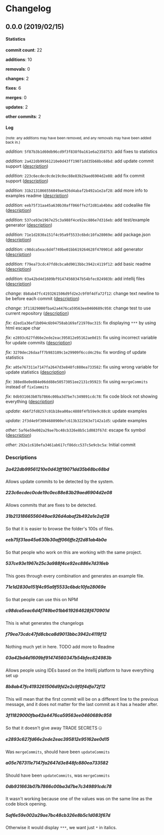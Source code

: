 # Changelog
## 0.0.0 (2019/02/15)
#### Statistics
**commit count**: 22

**additions**: 10

**removals**: 0

**changes**: 2

**fixes**: 6

**merges**: 0

**updates**: 2

**other commits**: 2

#### Log
<small>(note: any additions may have been removed, and any removals may have been added back in.)</small>

*addition:* `5f87b3b1d60db96cd9f3f838f0a161e6a2358753`: add fixes to statistics

*addition:* `2a422db99561210e0d43ff19071dd35b68bc68bd`: add update commit support ([description](#2a422db99561210e0d43ff19071dd35b68bc68bd-8))

*addition:* `223c6ecdec0cde19c0ec88e83b29aed6904d2e08`: add fix commit support ([description](#223c6ecdec0cde19c0ec88e83b29aed6904d2e08-8))

*addition:* `31b2131866556049ae926d4abaf2b492a1e2af28`: add more info to examples readme ([description](#31b2131866556049ae926d4abaf2b492a1e2af28-8))

*addition:* `eeb75f31aa45a630b30aff066ffe2f2d81ab4b0a`: add codealike file ([description](#eeb75f31aa45a630b30aff066ffe2f2d81ab4b0a-8))

*addition:* `537ce93e1967e25c3a988f4ce92ec886e7d316eb`: add test/example generator ([description](#537ce93e1967e25c3a988f4ce92ec886e7d316eb-8))

*addition:* `71e1d2830a151f4c95a9f5533c6bdc10fa28069e`: add package.json ([description](#71e1d2830a151f4c95a9f5533c6bdc10fa28069e-8))

*addition:* `c98dca5eac6d4f749be01bb619264628f470901d`: add generator ([description](#c98dca5eac6d4f749be01bb619264628f470901d-8))

*addition:* `f79ea73cdc47fd8cbca8d9013bbc3942c4119f12`: add basic readme ([description](#f79ea73cdc47fd8cbca8d9013bbc3942c4119f12-8))

*addition:* `03a42bd4d1609bf91474560347b54bfec824983b`: add intellij files ([description](#03a42bd4d1609bf91474560347b54bfec824983b-8))

*change:* `8b8ab47fc4193261506d9fd2e2c9f0f4dfa72f12`: change text newline to be before each commit ([description](#8b8ab47fc4193261506d9fd2e2c9f0f4dfa72f12-8))

*change:* `3f11829000fba42a4476ca59563ee0460689c958`: change test to use current repository ([description](#3f11829000fba42a4476ca59563ee0460689c958-8))

*fix:* `d2ed1a36ef1b094c6b94758ab169af21970ac315`: fix displaying `***` by using html escape char

*fix:* `e2893c627fd66e2ede2eac395812e95162ae0d15`: fix using incorrect variable for update commits ([description](#e2893c627fd66e2ede2eac395812e95162ae0d15-8))

*fix:* `3270dec26daaff7b983109c1e29909f6ccd4c29a`: fix wording of update statistics

*fix:* `a05e767311e7147fa2647d3e848fc880ea733582`: fix using wrong variable for update statistics ([description](#a05e767311e7147fa2647d3e848fc880ea733582-8))

*fix:* `388ed8e0e084e06dd88e50573051ee2131c95923`: fix using `mergeCommits` instead of `fixCommits`

*fix:* `0db931663b07b7866c00ba3d7be7c349891cdc78`: fix code block not showing everything ([description](#0db931663b07b7866c00ba3d7be7c349891cdc78-8))

*update:* `4b6f2fd8257c01b18ea00ac4888f4fb59e9c88c8`: update examples

*update:* `2f3d4e9f3094680900efc613b322563e7142a1d5`: update examples

*other:* `5af6e59e002a29ae7bc48cb326e8b5c1d083f67d`: escape fix symbol ([description](#5af6e59e002a29ae7bc48cb326e8b5c1d083f67d-8))

*other:* `292e1c610efa3461ab617cf86dcc537c5e9cbc5a`: Initial commit
### Descriptions
##### 2a422db99561210e0d43ff19071dd35b68bc68bd
Allows update commits to be detected by the system.
##### 223c6ecdec0cde19c0ec88e83b29aed6904d2e08
Allows commits that are fixes to be detected.
##### 31b2131866556049ae926d4abaf2b492a1e2af28
So that it is easier to browse the folder's 100s of files.
##### eeb75f31aa45a630b30aff066ffe2f2d81ab4b0a
So that people who work on this are working with the same project.
##### 537ce93e1967e25c3a988f4ce92ec886e7d316eb
This goes through every combination and generates an example file.
##### 71e1d2830a151f4c95a9f5533c6bdc10fa28069e
So that people can use this on NPM
##### c98dca5eac6d4f749be01bb619264628f470901d
This is what generates the changelogs
##### f79ea73cdc47fd8cbca8d9013bbc3942c4119f12
Nothing much yet in here. TODO add more to Readme
##### 03a42bd4d1609bf91474560347b54bfec824983b
Allows people using IDEs based on the Intellij platform to have everything set up
##### 8b8ab47fc4193261506d9fd2e2c9f0f4dfa72f12
This will mean that the first commit will be on a different line to the previous message, and it does not matter for the last commit as it has a header after.
##### 3f11829000fba42a4476ca59563ee0460689c958
So that it doesn't give away TRADE SECRETS 🤐
##### e2893c627fd66e2ede2eac395812e95162ae0d15
Was `mergeCommits`, should have been `updateCommits`
##### a05e767311e7147fa2647d3e848fc880ea733582
Should have been `updateCommits`, was `mergeCommits`
##### 0db931663b07b7866c00ba3d7be7c349891cdc78
It wasn't working because one of the values was on the same line as the code block opening.
##### 5af6e59e002a29ae7bc48cb326e8b5c1d083f67d
Otherwise it would display `***`, we want just `*` in italics.
